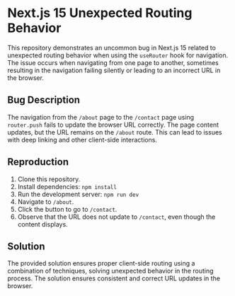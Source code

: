 # Next.js 15 Unexpected Routing Behavior

This repository demonstrates an uncommon bug in Next.js 15 related to unexpected routing behavior when using the `useRouter` hook for navigation.  The issue occurs when navigating from one page to another, sometimes resulting in the navigation failing silently or leading to an incorrect URL in the browser.

## Bug Description

The navigation from the `/about` page to the `/contact` page using `router.push` fails to update the browser URL correctly.  The page content updates, but the URL remains on the `/about` route. This can lead to issues with deep linking and other client-side interactions.

## Reproduction

1. Clone this repository.
2. Install dependencies: `npm install`
3. Run the development server: `npm run dev`
4. Navigate to `/about`.
5. Click the button to go to `/contact`.
6. Observe that the URL does not update to `/contact`, even though the content displays.

## Solution

The provided solution ensures proper client-side routing using a combination of techniques, solving unexpected behavior in the routing process. The solution ensures consistent and correct URL updates in the browser.